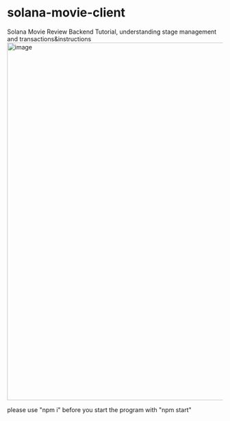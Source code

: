 # solana-movie-client
Solana Movie Review Backend Tutorial, understanding stage management and transactions&amp;instructions
<img width="833" alt="image" src="https://user-images.githubusercontent.com/73427323/214009748-7bd1c20f-7268-4a67-a337-0dd4c3a36e6b.png">

please use "npm i" before you start the program with "npm start"

